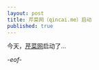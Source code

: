 ```yaml
---
layout: post
title: 芹菜网（qincai.me）启动
published: true
---
```


今天，[芹菜网](http://qincai.me "芹菜网")启动了...

*-eof-*
